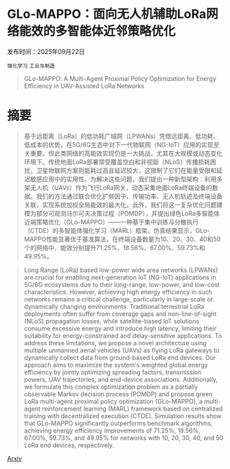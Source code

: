 # GLo-MAPPO：面向无人机辅助LoRa网络能效的多智能体近邻策略优化

发布时间：2025年09月22日

`强化学习` `工业与制造`

> GLo-MAPPO: A Multi-Agent Proximal Policy Optimization for Energy Efficiency in UAV-Assisted LoRa Networks

# 摘要

> 基于远距离（LoRa）的低功耗广域网（LPWANs）凭借远距离、低功耗、低成本的优势，在5G/6G生态中对下一代物联网（NG-IoT）应用的实现至关重要。但此类网络的高能效实现仍是一大挑战，尤其在大规模或动态变化环境下。传统地面LoRa部署常受覆盖空白和非视距（NLoS）传播损耗困扰，卫星物联网方案则能耗过高且延迟较大，这限制了它们在能量受限和延迟敏感应用中的实用性。为解决这些问题，我们提出一种新型架构：利用多架无人机（UAVs）作为飞行LoRa网关，动态采集地面LoRa终端设备的数据。我们的方法通过联合优化扩频因子、传输功率、无人机轨迹及终端设备关联，实现系统加权全局能效的最大化。此外，我们将这一复杂优化问题建模为部分可观测马尔可夫决策过程（POMDP），并提出绿色LoRa多智能体近端策略优化（GLo-MAPPO）——一种基于集中训练与分散执行（CTDE）的多智能体强化学习（MARL）框架。仿真结果显示，GLo-MAPPO性能显著优于基准算法，在终端设备数量为10、20、30、40和50个的网络中，能效分别提升71.25%、18.56%、67.00%、59.73%和49.95%。

> Long Range (LoRa) based low-power wide area networks (LPWANs) are crucial for enabling next-generation IoT (NG-IoT) applications in 5G/6G ecosystems due to their long-range, low-power, and low-cost characteristics. However, achieving high energy efficiency in such networks remains a critical challenge, particularly in large-scale or dynamically changing environments. Traditional terrestrial LoRa deployments often suffer from coverage gaps and non-line-of-sight (NLoS) propagation losses, while satellite-based IoT solutions consume excessive energy and introduce high latency, limiting their suitability for energy-constrained and delay-sensitive applications. To address these limitations, we propose a novel architecture using multiple unmanned aerial vehicles (UAVs) as flying LoRa gateways to dynamically collect data from ground-based LoRa end devices. Our approach aims to maximize the system's weighted global energy efficiency by jointly optimizing spreading factors, transmission powers, UAV trajectories, and end-device associations. Additionally, we formulate this complex optimization problem as a partially observable Markov decision process (POMDP) and propose green LoRa multi-agent proximal policy optimization (GLo-MAPPO), a multi-agent reinforcement learning (MARL) framework based on centralized training with decentralized execution (CTDE). Simulation results show that GLo-MAPPO significantly outperforms benchmark algorithms, achieving energy efficiency improvements of 71.25%, 18.56%, 67.00%, 59.73%, and 49.95% for networks with 10, 20, 30, 40, and 50 LoRa end devices, respectively.

[Arxiv](https://arxiv.org/abs/2509.17676)